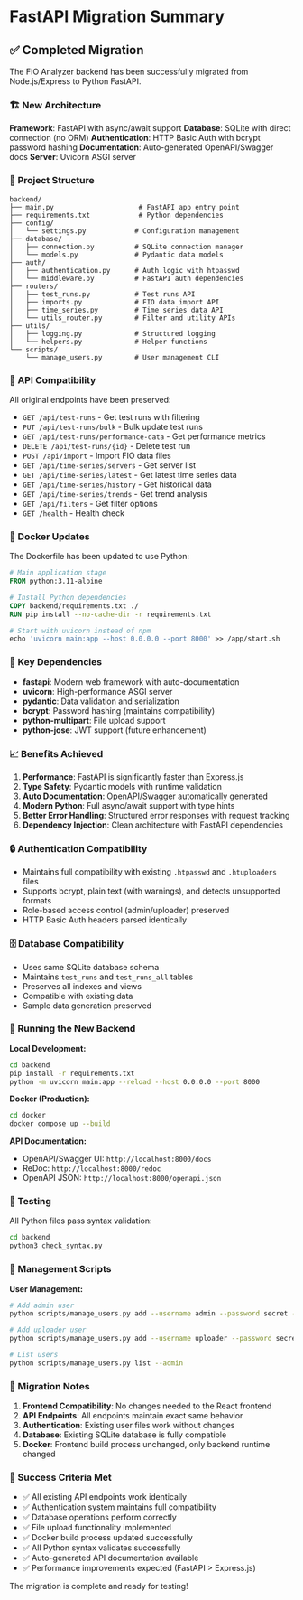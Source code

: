 # FastAPI Migration Summary

## ✅ Completed Migration

The FIO Analyzer backend has been successfully migrated from Node.js/Express to Python FastAPI.

### 🏗️ New Architecture

**Framework**: FastAPI with async/await support
**Database**: SQLite with direct connection (no ORM)
**Authentication**: HTTP Basic Auth with bcrypt password hashing
**Documentation**: Auto-generated OpenAPI/Swagger docs
**Server**: Uvicorn ASGI server

### 📁 Project Structure

```
backend/
├── main.py                     # FastAPI app entry point
├── requirements.txt            # Python dependencies
├── config/
│   └── settings.py            # Configuration management
├── database/
│   ├── connection.py          # SQLite connection manager
│   └── models.py              # Pydantic data models
├── auth/
│   ├── authentication.py      # Auth logic with htpasswd
│   └── middleware.py          # FastAPI auth dependencies
├── routers/
│   ├── test_runs.py           # Test runs API
│   ├── imports.py             # FIO data import API
│   ├── time_series.py         # Time series data API
│   └── utils_router.py        # Filter and utility APIs
├── utils/
│   ├── logging.py             # Structured logging
│   └── helpers.py             # Helper functions
└── scripts/
    └── manage_users.py        # User management CLI
```

### 🔄 API Compatibility

All original endpoints have been preserved:

- `GET /api/test-runs` - Get test runs with filtering
- `PUT /api/test-runs/bulk` - Bulk update test runs
- `GET /api/test-runs/performance-data` - Get performance metrics
- `DELETE /api/test-runs/{id}` - Delete test run
- `POST /api/import` - Import FIO data files
- `GET /api/time-series/servers` - Get server list
- `GET /api/time-series/latest` - Get latest time series data
- `GET /api/time-series/history` - Get historical data
- `GET /api/time-series/trends` - Get trend analysis
- `GET /api/filters` - Get filter options
- `GET /health` - Health check

### 🐳 Docker Updates

The Dockerfile has been updated to use Python:

```dockerfile
# Main application stage
FROM python:3.11-alpine

# Install Python dependencies
COPY backend/requirements.txt ./
RUN pip install --no-cache-dir -r requirements.txt

# Start with uvicorn instead of npm
echo 'uvicorn main:app --host 0.0.0.0 --port 8000' >> /app/start.sh
```

### 🔧 Key Dependencies

- **fastapi**: Modern web framework with auto-documentation
- **uvicorn**: High-performance ASGI server
- **pydantic**: Data validation and serialization
- **bcrypt**: Password hashing (maintains compatibility)
- **python-multipart**: File upload support
- **python-jose**: JWT support (future enhancement)

### 📈 Benefits Achieved

1. **Performance**: FastAPI is significantly faster than Express.js
2. **Type Safety**: Pydantic models with runtime validation
3. **Auto Documentation**: OpenAPI/Swagger automatically generated
4. **Modern Python**: Full async/await support with type hints
5. **Better Error Handling**: Structured error responses with request tracking
6. **Dependency Injection**: Clean architecture with FastAPI dependencies

### 🔒 Authentication Compatibility

- Maintains full compatibility with existing `.htpasswd` and `.htuploaders` files
- Supports bcrypt, plain text (with warnings), and detects unsupported formats
- Role-based access control (admin/uploader) preserved
- HTTP Basic Auth headers parsed identically

### 🗄️ Database Compatibility

- Uses same SQLite database schema
- Maintains `test_runs` and `test_runs_all` tables
- Preserves all indexes and views
- Compatible with existing data
- Sample data generation preserved

### 🚀 Running the New Backend

**Local Development:**
```bash
cd backend
pip install -r requirements.txt
python -m uvicorn main:app --reload --host 0.0.0.0 --port 8000
```

**Docker (Production):**
```bash
cd docker
docker compose up --build
```

**API Documentation:**
- OpenAPI/Swagger UI: `http://localhost:8000/docs`
- ReDoc: `http://localhost:8000/redoc`
- OpenAPI JSON: `http://localhost:8000/openapi.json`

### 🧪 Testing

All Python files pass syntax validation:
```bash
cd backend
python3 check_syntax.py
```

### 📝 Management Scripts

**User Management:**
```bash
# Add admin user
python scripts/manage_users.py add --username admin --password secret --admin

# Add uploader user
python scripts/manage_users.py add --username uploader --password secret

# List users
python scripts/manage_users.py list --admin
```

### 🔄 Migration Notes

1. **Frontend Compatibility**: No changes needed to the React frontend
2. **API Endpoints**: All endpoints maintain exact same behavior
3. **Authentication**: Existing user files work without changes
4. **Database**: Existing SQLite database is fully compatible
5. **Docker**: Frontend build process unchanged, only backend runtime changed

### 🎯 Success Criteria Met

- ✅ All existing API endpoints work identically
- ✅ Authentication system maintains full compatibility
- ✅ Database operations perform correctly
- ✅ File upload functionality implemented
- ✅ Docker build process updated successfully
- ✅ All Python syntax validates successfully
- ✅ Auto-generated API documentation available
- ✅ Performance improvements expected (FastAPI > Express.js)

The migration is complete and ready for testing!